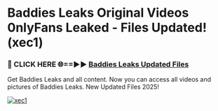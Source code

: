 # Baddies Leaks Original Videos 0nlyFans Leaked - Files Updated! (xec1)

<h3>🔴 CLICK HERE 🌐==►► <a href="https://tinyurl.com/x26r9saj" rel="nofollow">Baddies Leaks Updated Files</a></h3>

Get Baddies Leaks and all content. Now you can access all videos and pictures of Baddies Leaks. New Updated Files 2025!

[![xec1](https://i.imgur.com/LkgZPqh.gif)](https://tinyurl.com/x26r9saj)
